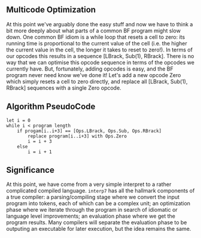 ## Multicode Optimization

At this point we've arguably done the easy stuff and now we have to think a bit more deeply about what parts of a common BF program might slow down. One common BF idiom is a while loop that resets a cell to zero: its running time is proportional to the current value of the cell (i.e. the higher the current value in the cell, the longer it takes to reset to zero!). In terms of our opcodes this results in a sequence [LBrack, Sub(1), RBrack].
There is no way that we can optimise this opcode sequence in terms of the opcodes we currently have. But, fortunately, adding opcodes is easy, and the BF program never need know we've done it! Let's add a new opcode Zero which simply resets a cell to zero directly, and replace all [LBrack, Sub(1), RBrack] sequences with a single Zero opcode.

## Algorithm PseudoCode

```
let i = 0
while i < program length 
    if progam[i..i+3] == [Ops.LBrack, Ops.Sub, Ops.RBrack]
        replace program[i..i+3] with Ops.Zero
        i = i + 3
    else
        i = i + 1
```

## Significance 

At this point, we have come from a very simple interpret to a rather complicated compiled language.
`interp7` has all the hallmark components of a true compiler: a parsing/compiling stage where we convert
the input program into tokens, each of which can be a complex unit; an optimization phase where we iterate
through the program in search of idiomatic or language level improvements; an evaluation phase where we
get the program results. Many compilers will separate the evaluation phase to be outputing an executable for
later execution, but the idea remains the same.
